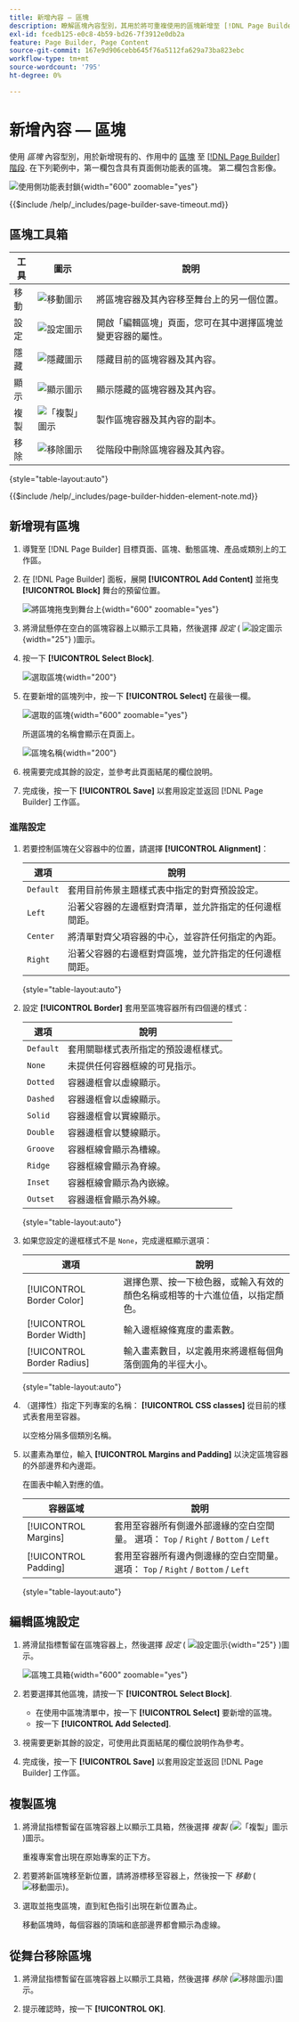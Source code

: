 ```yaml
---
title: 新增內容 — 區塊
description: 瞭解區塊內容型別，其用於將可重複使用的區塊新增至 [!DNL Page Builder] 階段。
exl-id: fcedb125-e0c8-4b59-bd26-7f3912e0db2a
feature: Page Builder, Page Content
source-git-commit: 167e9d906cebb645f76a5112fa629a73ba823ebc
workflow-type: tm+mt
source-wordcount: '795'
ht-degree: 0%

---
```


# 新增內容 — 區塊

使用 _區塊_ 內容型別，用於新增現有的、作用中的 [區塊](../content-design/blocks.md) 至 [[!DNL Page Builder] 階段](workspace.md#stage). 在下列範例中，第一欄包含具有頁面側功能表的區塊。 第二欄包含影像。

![使用側功能表封鎖](./assets/pb-add-content-block-example.png){width="600" zoomable="yes"}

{{$include /help/_includes/page-builder-save-timeout.md}}

## 區塊工具箱

| 工具 | 圖示 | 說明 |
| --------- | -------- | ------------- |
| 移動 | ![移動圖示](./assets/pb-icon-move.png) | 將區塊容器及其內容移至舞台上的另一個位置。 |
| 設定 | ![設定圖示](./assets/pb-icon-settings.png) | 開啟「編輯區塊」頁面，您可在其中選擇區塊並變更容器的屬性。 |
| 隱藏 | ![隱藏圖示](./assets/pb-icon-hide.png) | 隱藏目前的區塊容器及其內容。 |
| 顯示 | ![顯示圖示](./assets/pb-icon-show.png) | 顯示隱藏的區塊容器及其內容。 |
| 複製 | ![「複製」圖示](./assets/pb-icon-duplicate.png) | 製作區塊容器及其內容的副本。 |
| 移除 | ![移除圖示](./assets/pb-icon-remove.png) | 從階段中刪除區塊容器及其內容。 |

{style="table-layout:auto"}

{{$include /help/_includes/page-builder-hidden-element-note.md}}

## 新增現有區塊

1. 導覽至 [!DNL Page Builder] 目標頁面、區塊、動態區塊、產品或類別上的工作區。

1. 在 [!DNL Page Builder] 面板，展開 **[!UICONTROL Add Content]** 並拖曳 **[!UICONTROL Block]** 舞台的預留位置。

   ![將區塊拖曳到舞台上](./assets/pb-add-content-block-drag.png){width="600" zoomable="yes"}

1. 將滑鼠懸停在空白的區塊容器上以顯示工具箱，然後選擇 _設定_ ( ![設定圖示](./assets/pb-icon-settings.png){width="25"} )圖示。

1. 按一下 **[!UICONTROL Select Block]**.

   ![選取區塊](./assets/pb-add-content-block-select.png){width="200"}

1. 在要新增的區塊列中，按一下 **[!UICONTROL Select]** 在最後一欄。

   ![選取的區塊](./assets/pb-add-content-block-selected.png){width="600" zoomable="yes"}

   所選區塊的名稱會顯示在頁面上。

   ![區塊名稱](./assets/pb-add-content-block-name.png){width="200"}

1. 視需要完成其餘的設定，並參考此頁面結尾的欄位說明。

1. 完成後，按一下 **[!UICONTROL Save]** 以套用設定並返回 [!DNL Page Builder] 工作區。

### 進階設定

1. 若要控制區塊在父容器中的位置，請選擇 **[!UICONTROL Alignment]**：

   | 選項 | 說明 |
   | ------ | ----------- |
   | `Default` | 套用目前佈景主題樣式表中指定的對齊預設設定。 |
   | `Left` | 沿著父容器的左邊框對齊清單，並允許指定的任何邊框間距。 |
   | `Center` | 將清單對齊父項容器的中心，並容許任何指定的內距。 |
   | `Right` | 沿著父容器的右邊框對齊區塊，並允許指定的任何邊框間距。 |

   {style="table-layout:auto"}

1. 設定 **[!UICONTROL Border]** 套用至區塊容器所有四個邊的樣式：

   | 選項 | 說明 |
   | ------ | ----------- |
   | `Default` | 套用關聯樣式表所指定的預設邊框樣式。 |
   | `None` | 未提供任何容器框線的可見指示。 |
   | `Dotted` | 容器邊框會以虛線顯示。 |
   | `Dashed` | 容器邊框會以虛線顯示。 |
   | `Solid` | 容器邊框會以實線顯示。 |
   | `Double` | 容器邊框會以雙線顯示。 |
   | `Groove` | 容器框線會顯示為槽線。 |
   | `Ridge` | 容器框線會顯示為脊線。 |
   | `Inset` | 容器框線會顯示為內嵌線。 |
   | `Outset` | 容器邊框會顯示為外線。 |

   {style="table-layout:auto"}

1. 如果您設定的邊框樣式不是 `None`，完成邊框顯示選項：

   | 選項 | 說明 |
   | ------ |------------ |
   | [!UICONTROL Border Color] | 選擇色票、按一下檢色器，或輸入有效的顏色名稱或相等的十六進位值，以指定顏色。 |
   | [!UICONTROL Border Width] | 輸入邊框線條寬度的畫素數。 |
   | [!UICONTROL Border Radius] | 輸入畫素數目，以定義用來將邊框每個角落倒圓角的半徑大小。 |

   {style="table-layout:auto"}

1. （選擇性）指定下列專案的名稱： **[!UICONTROL CSS classes]** 從目前的樣式表套用至容器。

   以空格分隔多個類別名稱。

1. 以畫素為單位，輸入 **[!UICONTROL Margins and Padding]** 以決定區塊容器的外部邊界和內邊距。

   在圖表中輸入對應的值。

   | 容器區域 | 說明 |
   | -------------- | ----------- |
   | [!UICONTROL Margins] | 套用至容器所有側邊外部邊緣的空白空間量。 選項： `Top` / `Right` / `Bottom` / `Left` |
   | [!UICONTROL Padding] | 套用至容器所有邊內側邊緣的空白空間量。 選項： `Top` / `Right` / `Bottom` / `Left` |

   {style="table-layout:auto"}

## 編輯區塊設定

1. 將滑鼠指標暫留在區塊容器上，然後選擇 _設定_ ( ![設定圖示](./assets/pb-icon-settings.png){width="25"} )圖示。

   ![區塊工具箱](./assets/pb-add-content-block-toolbox.png){width="600" zoomable="yes"}

1. 若要選擇其他區塊，請按一下 **[!UICONTROL Select Block]**.

   - 在使用中區塊清單中，按一下 **[!UICONTROL Select]** 要新增的區塊。
   - 按一下 **[!UICONTROL Add Selected]**.

1. 視需要更新其餘的設定，可使用此頁面結尾的欄位說明作為參考。

1. 完成後，按一下 **[!UICONTROL Save]** 以套用設定並返回 [!DNL Page Builder] 工作區。

## 複製區塊

1. 將滑鼠指標暫留在區塊容器上以顯示工具箱，然後選擇 _複製_ (![「複製」圖示](./assets/pb-icon-duplicate.png))圖示。

   重複專案會出現在原始專案的正下方。

1. 若要將新區塊移至新位置，請將游標移至容器上，然後按一下 _移動_ (![移動圖示](./assets/pb-icon-move.png))。

1. 選取並拖曳區塊，直到紅色指引出現在新位置為止。

   移動區塊時，每個容器的頂端和底部邊界都會顯示為虛線。

## 從舞台移除區塊

1. 將滑鼠指標暫留在區塊容器上以顯示工具箱，然後選擇 _移除_ (![移除圖示](./assets/pb-icon-remove.png))圖示。

1. 提示確認時，按一下 **[!UICONTROL OK]**.
